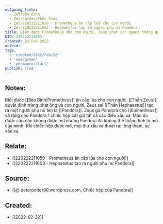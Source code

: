 ```yaml
---
outgoing_links:
  - Zet/Bảo Bình
  - Zet/Garden/Thần Zeus
  - Zet/220222211050 - Prometheus ăn cắp lửa cho con người
  - Zet/220222211603 - Hephaestus tạo ra người phụ nữ Pandora
title: Biết được Prometheus cho con người, Zeus phạt con người thông qua Pandora
UID: 220222211653
created: 22-Feb-2022
noteid:
tags:
  - 'created/2022/Feb/22'
  - 'evergreen'
  - 'permanent/fact'
publish: True
---
```

## Notes:
Biết được [[Bảo Bình|Prometheus]] ăn cắp lửa cho con người, [[Thần Zeus]] quyết định trừng phạt ông và con người. Zeus sai [[Thần Hephaestus]] tạo ra một người phụ nữ tên là [[Pandora]]. Zeus gả Pandora cho [[Epimetheus]] và tặng cho Pandora 1 chiếc hộp cất giữ tất cả các điều xấu xa. Mặc dù được căn dặn không được mở nhưng Pandora đã không thể thắng tính tò mò của mình. Khi chiếc hộp được mở, mọi thứ xấu xa thoát ra: lòng tham, sự xấu xa.

## Relate:
- [[220222211050 - Prometheus ăn cắp lửa cho con người]]
- [[220222211603 - Hephaestus tạo ra người phụ nữ Pandora]]

## Source:
- [[@ peterpotter90.wordpress.com, Chiếc hộp của Pandora]]





## Created:
- [[2022-02-22]]
